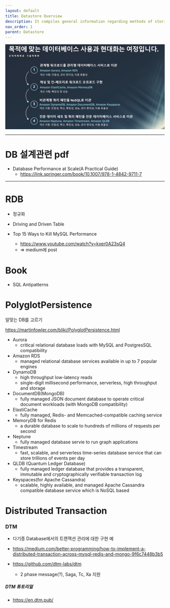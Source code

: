 ```yaml
---
layout: default
title: Datastore Overview
description: It compiles general information regarding methods of storing data.
nav_order: 1
parent: Datastore
---
```


![](../images/datastore/목적에맞는데이터베이스사용과현대화.png)


---
# DB 설계관련 pdf
 * Database Performance at Scale(A Practical Guide)
   + https://link.springer.com/book/10.1007/978-1-4842-9711-7



---
# RDB
 * 정규화

 * Driving and Driven Table

 * Top 15 Ways to Kill MySQL Performance
   * https://www.youtube.com/watch?v=kxer0A23sQ4
   * => medium에 post


# Book

 * SQL Antipatterns


# PolyglotPersistence
알맞는 DB를 고르기

https://martinfowler.com/bliki/PolyglotPersistence.html


* Aurora
  + critical relational database loads with MySQL and PostgresSQL compatibility
* Amazon RDS
  + managed relational database services available in up to 7 popular engines
* DynamoDB
  + high throughput low-latency reads
  + single-digit millisecond performance, serverless, high throughput and storage
* DocumentDB(MongoDB)
  + fully managed JSON document database to operate critical document workloads (with MongoDB compatibility)
* ElastiCache
  + fully managed, Redis- and Memcached-compatible caching service
* MemoryDB for Redis
  + a durable database to scale to hundreds of millions of requests per second
* Neptune
  + fully managed database servie to run graph applications
* Timestream
  + fast, scalable, and serverless time-series database service that can store trillions of events per day
* QLDB (Quantum Ledger Database)
  + fully managed ledger database that provides a transparent, immutable and cryptographically verifiable transaction log
* Keyspaces(for Apache Cassandra)
  + scalable, highly available, and managed Apache Cassandra compatible database service which is NoSQL based


# Distributed Transaction

### DTM
 * 다기종 Database에서의 트랜잭션 관리에 대한 구현 예


 * https://medium.com/better-programming/how-to-implement-a-distributed-transaction-across-mysql-redis-and-mongo-9f6c7448b3b5
 * https://github.com/dtm-labs/dtm
   + 2 phase  message(?), Saga, Tc, Xa 지원


##### DTM 튜토리얼

 * https://en.dtm.pub/
